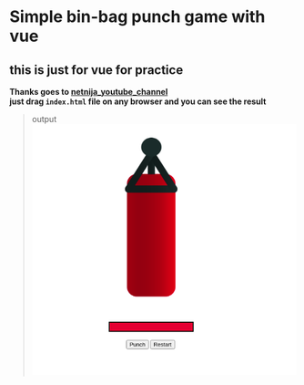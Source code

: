 # Simple bin-bag punch game with vue
## this is just for vue for practice 
**Thanks goes to [netnija_youtube_channel](https://www.youtube.com/watch?v=WjfpQlVem-8)**
<br>
**just drag `index.html` file on any browser and you can see the result**
> output
![screenshot](out_put.png)
